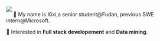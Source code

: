 <a href="https://github.com/WxxShirley">
  <img align="left" src="https://github-readme-stats.vercel.app/api?username=WxxShirley&show_icons=true&theme=dracula" />
</a>





👋 My name is Xixi,a senior student@Fudan, previous SWE intern@Microsoft.


🌈 Interested in **Full stack developement** and **Data mining**.




